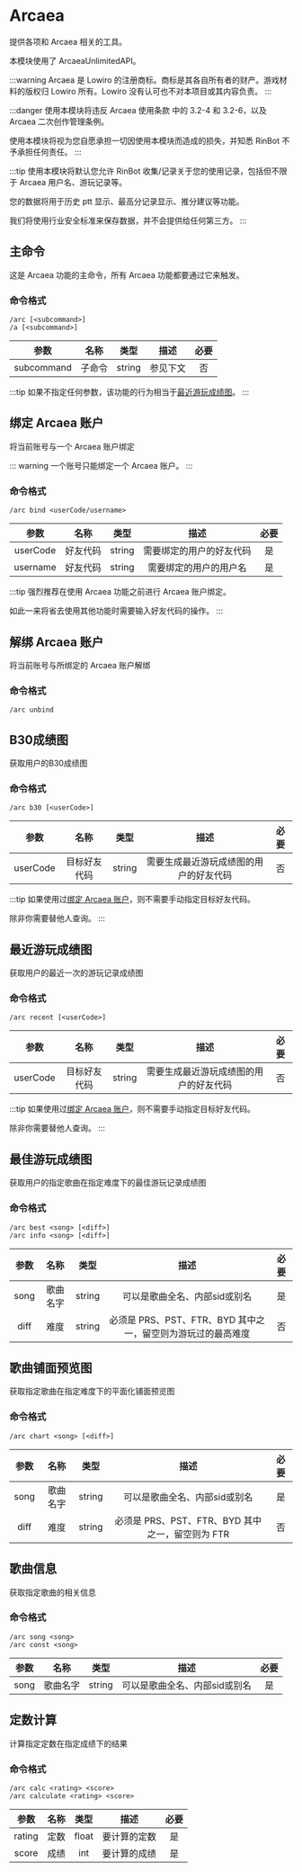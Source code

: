 # Arcaea <Badge type="tip" text="稳定" vertical="top"/>

提供各项和 Arcaea 相关的工具。

本模块使用了 ArcaeaUnlimitedAPI。

:::warning
Arcaea 是 Lowiro 的注册商标。商标是其各自所有者的财产。游戏材料的版权归 Lowiro 所有。Lowiro 没有认可也不对本项目或其内容负责。
:::

:::danger
使用本模块将违反 Arcaea 使用条款 中的 3.2-4 和 3.2-6，以及 Arcaea 二次创作管理条例。

使用本模块将视为您自愿承担一切因使用本模块而造成的损失，并知悉 RinBot 不予承担任何责任。
:::

:::tip
使用本模块将默认您允许 RinBot 收集/记录关于您的使用记录，包括但不限于 Arcaea 用户名、游玩记录等。

您的数据将用于历史 ptt 显示、最高分记录显示、推分建议等功能。

我们将使用行业安全标准来保存数据，并不会提供给任何第三方。
:::

## 主命令

这是 Arcaea 功能的主命令，所有 Arcaea 功能都要通过它来触发。

### 命令格式

```:no-line-numbers
/arc [<subcommand>]
/a [<subcommand>]
```

| 参数 |  名称  |  类型  |  描述  |  必要  |
|:----:|:----:|:----:|:----:|:----:|
| subcommand |  子命令  |  string  |  参见下文  |  否  |

:::tip
如果不指定任何参数，该功能的行为相当于[最近游玩成绩图](#最近游玩成绩图)。
:::

## 绑定 Arcaea 账户

将当前账号与一个 Arcaea 账户绑定

::: warning
一个账号只能绑定一个 Arcaea 账户。
:::

### 命令格式

```:no-line-numbers
/arc bind <userCode/username>
```
| 参数 |  名称  |  类型  |  描述  |  必要  |
|:----:|:----:|:----:|:----:|:----:|
| userCode |  好友代码  |  string  |  需要绑定的用户的好友代码  |  是  |
| username |  好友代码  |  string  |  需要绑定的用户的用户名  |  是  |

:::tip
强烈推荐在使用 Arcaea 功能之前进行 Arcaea 账户绑定。

如此一来将省去使用其他功能时需要输入好友代码的操作。
:::

<ClientOnly>
    <neko-box :messages="[
        { position: 'right', msg: '/a bind AkulaKirov' },
        { position: 'left', chain: [{ reply: '/a bind AkulaKirov' }, { msg: '[Arcaea]\n已成功绑定到用户\nAkulaKirov(435136335)' }] }
    ]">
    </neko-box>
</ClientOnly>

## 解绑 Arcaea 账户

将当前账号与所绑定的 Arcaea 账户解绑

### 命令格式

```:no-line-numbers
/arc unbind
```

<ClientOnly>
    <neko-box :messages="[
        { position: 'right', msg: '/a unbind' },
        { position: 'left', chain: [{ reply: '/a unbind' }, { msg: '[Arcaea]\n已解除绑定' }] }
    ]">
    </neko-box>
</ClientOnly>

## B30成绩图

获取用户的B30成绩图

### 命令格式

```:no-line-numbers
/arc b30 [<userCode>]
```

| 参数 |  名称  |  类型  |  描述  |  必要  |
|:----:|:----:|:----:|:----:|:----:|
| userCode |  目标好友代码  |  string  |  需要生成最近游玩成绩图的用户的好友代码  |  否  |

:::tip
如果使用过[绑定 Arcaea 账户](#绑定-arcaea-账户)，则不需要手动指定目标好友代码。

除非你需要替他人查询。
:::

<ClientOnly>
    <neko-box :messages="[
        { position: 'right', msg: '/a b30' },
        { position: 'left', chain: [{ reply: '/a b30' }, { msg: '[Arcaea]Best30' }, { img: '/images/arcaea/best30.jpg' }] }
    ]">
    </neko-box>
</ClientOnly>

## 最近游玩成绩图

获取用户的最近一次的游玩记录成绩图

### 命令格式

```:no-line-numbers
/arc recent [<userCode>]
```
| 参数 |  名称  |  类型  |  描述  |  必要  |
|:----:|:----:|:----:|:----:|:----:|
| userCode |  目标好友代码  |  string  |  需要生成最近游玩成绩图的用户的好友代码  |  否  |

:::tip
如果使用过[绑定 Arcaea 账户](#绑定-arcaea-账户)，则不需要手动指定目标好友代码。

除非你需要替他人查询。
:::

<ClientOnly>
    <neko-box :messages="[
        { position: 'right', msg: '/a recent' },
        { position: 'left', chain: [{ reply: '/a recent' }, { msg: '[Arcaea]Recent' }, { img: '/images/arcaea/recent.jpg' }] }
    ]">
    </neko-box>
</ClientOnly>

## 最佳游玩成绩图

获取用户的指定歌曲在指定难度下的最佳游玩记录成绩图

### 命令格式

```:no-line-numbers
/arc best <song> [<diff>]
/arc info <song> [<diff>]
```
| 参数 |  名称  |  类型  |  描述  |  必要  |
|:----:|:----:|:----:|:----:|:----:|
| song |  歌曲名字  |  string  |  可以是歌曲全名、内部sid或别名  |  是  |
| diff |  难度  |  string  |  必须是 PRS、PST、FTR、BYD 其中之一，留空则为游玩过的最高难度  |  否  |

<ClientOnly>
    <neko-box :messages="[
        { position: 'right', msg: '/a best 猫对立' },
        { position: 'left', chain: [{ reply: '/a best 猫对立' }, { msg: '[Arcaea]Best' }, { img: '/images/arcaea/best_01.jpg' }] },
        { position: 'right', msg: '/a best 猫对立 byd' },
        { position: 'left', chain: [{ reply: '/a best 猫对立 byd' }, { msg: '[Arcaea]Best' }, { img: '/images/arcaea/best_02.jpg' }] }
    ]">
    </neko-box>
</ClientOnly>

## 歌曲铺面预览图

获取指定歌曲在指定难度下的平面化铺面预览图

### 命令格式

```:no-line-numbers
/arc chart <song> [<diff>]
```
| 参数 |  名称  |  类型  |  描述  |  必要  |
|:----:|:----:|:----:|:----:|:----:|
| song |  歌曲名字  |  string  |  可以是歌曲全名、内部sid或别名  |  是  |
| diff |  难度  |  string  | 必须是 PRS、PST、FTR、BYD 其中之一，留空则为 FTR  |  否  |

<ClientOnly>
    <neko-box :messages="[
        { position: 'right', msg: '/a chart testify' },
        { position: 'left', chain: [{ reply: '/a chart testify' }, { msg: '[Arcaea]ChartPreview' }, { img: '/images/arcaea/chart_preview.jpg' }] }
    ]">
    </neko-box>
</ClientOnly>

## 歌曲信息

获取指定歌曲的相关信息

### 命令格式

```:no-line-numbers
/arc song <song>
/arc const <song>
```
| 参数 |  名称  |  类型  |  描述  |  必要  |
|:----:|:----:|:----:|:----:|:----:|
| song |  歌曲名字  |  string  |  可以是歌曲全名、内部sid或别名  |  是  |

<ClientOnly>
    <neko-box :messages="[
        { position: 'right', msg: '/a song 摔死' },
        { position: 'left', chain: [{ reply: '/a song 摔死' }, { msg: '[Arcaea]SongInfo' }, { img: '/images/arcaea/dropdead.jpg' }, { msg: '曲名: dropdead' }, { msg: 'BPM: 50' }, { msg: '曲包: Memory Archive (纷争之侧)' }, { msg: '  PST/PRS/FTR/BYD' }, { msg: '难度: 1/9/8/10' }, { msg: '定数: 1.5/9.5/9.1/10.5' }, { msg: '物量: 44/1323/823/1503' }] }
    ]">
    </neko-box>
</ClientOnly>

## 定数计算

计算指定定数在指定成绩下的结果

### 命令格式

```:no-line-numbers
/arc calc <rating> <score>
/arc calculate <rating> <score>
```
| 参数 |  名称  |  类型  |  描述  |  必要  |
|:----:|:----:|:----:|:----:|:----:|
| rating |  定数  |  float  |  要计算的定数  |  是  |
| score |  成绩  |  int  |  要计算的成绩  |  是  |

<ClientOnly>
    <neko-box :messages="[
        { position: 'right', msg: '/a calc 11 10114514' },
        { position: 'left', chain: [{ reply: '/a calc 11 10114514' }, { msg: '[Arcaea]Calculate\n11.0000 <> 10114514\n=> 13.0000' }] }
    ]">
    </neko-box>
</ClientOnly>